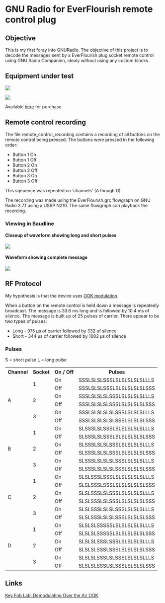 GNU Radio for EverFlourish remote control plug
==============================================


## Objective
This is my first foray into GNURadio. The objective of this project is to decode the messages sent by a EverFlourish plug socket remote control using GNU Radio Companion, idealy without using any custom blocks.


## Equipment under test

<a href="https://raw.github.com/alexbirkett/ever-flourish-remote-control-plug/master/images/remote-and-plug1.jpg"><img src="https://raw.github.com/alexbirkett/ever-flourish-remote-control-plug/master/images/remote-and-plug1.jpg"/></a>

<a href="https://raw.github.com/alexbirkett/ever-flourish-remote-control-plug/master/images/remote-and-plug2.jpg"><img src="https://raw.github.com/alexbirkett/ever-flourish-remote-control-plug/master/images/remote-and-plug2.jpg"/></a>


Available [here](http://www.clasohlson.com/no/Fjernstyrt-bryter-3-pack/36-3570) for purchase


## Remote control recording


The file remote_control_recording contains a recording of all buttons on the remote control being pressed. The buttons were pressed in the following order:

* Button 1 On
* Button 1 Off
* Button 2 On
* Button 2 Off
* Button 3 On
* Button 3 Off


This sqeuence was repeated on 'channels' (A though D). 

The recording was made using the EverFlourish.grc flowgraph on GNU Radio 3.7.1 using a USRP N210. The same flowgraph can playback the recording.

### Viewing in Baudline

#### Closeup of waveform showing long and short pulses
<a href="https://raw.github.com/alexbirkett/ever-flourish-remote-control-plug/master/images/waveform1.png"><img src="https://raw.github.com/alexbirkett/ever-flourish-remote-control-plug/master/images/waveform1.png"/></a>
#### Waveform showing complete message
<a href="https://raw.github.com/alexbirkett/ever-flourish-remote-control-plug/master/images/waveform2.png"><img src="https://raw.github.com/alexbirkett/ever-flourish-remote-control-plug/master/images/waveform2.png"/></a>


## RF Protocol

My hypothesis is that the device uses [OOK modulation](http://en.wikipedia.org/wiki/On-off_keying). 

When a button on the remote control is held down a message is repeatedly broadcast. The message is 33.6 ms long and is followed by 10.4 ms of silence. The message is built up of 25 pulses of carrier. There appear to be two types of pulses:

* Long - 975 µs of carrier followed by 332 of silence
* Short - 344 µs of carrier followed by 1002 µs of silence




### Pulses

S = short pulse
L = long pulse

<table>
<tr>
	<th>
		Channel
	</th>
	<th>
		Socket
	</th>
	<th>
		On / Off
	</th>
	<th>
		Pulses
	</th>
</tr>

<tr>
<td rowspan="6">A</td>
</td>
<td rowspan="2">1</td>
</td>
<td>On</td>
<td>SSSLSLSLSSSLSLSLSLSLSLLLS</td>
</td>
</tr>


<tr>
<td>Off</td>
<td>SSSLSLSLSSSLSLSLSLSLSLSSS</td>
</td>
</tr>

<tr>
</td>
<td rowspan="2">2</td>
</td>
<td>On</td>
<td>SSSLSLSLSLSSSLSLSLSLSLLLS</td>
</td>
</tr>

<tr>
<td>Off</td>
<td>SSSLSLSLSLSSSLSLSLSLSLSSS</td>
</td>
</tr>

<tr>
</td>
<td rowspan="2">3</td>
</td>
<td>On</td>
<td>SSSLSLSLSLSLSSSLSLSLSLLLS</td>
</td>
</tr>

<tr>
<td>Off</td>
<td>SSSLSLSLSLSLSSSLSLSLSLSSS</td>
</td>
</tr>

<tr>
<td rowspan="6">B</td>
</td>
<td rowspan="2">1</td>
</td>
<td>On</td>
<td>SLSSSLSLSSSLSLSLSLSLSLLLS</td>
</td>
</tr>

<tr>
<td>Off</td>
<td>SLSSSLSLSSSLSLSLSLSLSLSSS</td>
</td>
</tr>

<tr>
</td>
<td rowspan="2">2</td>
</td>
<td>On</td>
<td>SLSSSLSLSLSSSLSLSLSLSLLLS</td>
</td>
</tr>

<tr>
<td>Off</td>
<td>SLSSSLSLSLSSSLSLSLSLSLSSS</td>
</td>
</tr>

<tr>
</td>
<td rowspan="2">3</td>
</td>
<td>On</td>
<td>SLSSSLSLSLSLSSSLSLSLSLLLS</td>
</td>
</tr>

<tr>
<td>Off</td>
<td>SLSSSLSLSLSLSSSLSLSLSLSSS</td>
</td>
</tr>

<tr>
<td rowspan="6">C</td>
</td>
<td rowspan="2">1</td>
</td>
<td>On</td>
<td>SLSLSSSLSSSLSLSLSLSLSLLLS</td>
</td>
</tr>

<tr>
<td>Off</td>
<td>SLSLSSSLSSSLSLSLSLSLSLSSS</td>
</td>
</tr>

<tr>
</td>
<td rowspan="2">2</td>
</td>
<td>On</td>
<td>SLSLSSSLSLSSSLSLSLSLSLLLS</td>
</td>
</tr>

<tr>
<td>Off</td>
<td>SLSLSSSLSLSSSLSLSLSLSLSSS</td>
</td>
</tr>

<tr>
</td>
<td rowspan="2">3</td>
</td>
<td>On</td>
<td>SLSLSSSLSLSLSSSLSLSLSLLLS</td>
</td>
</tr>

<tr>
<td>Off</td>
<td>SLSLSSSLSLSLSSSLSLSLSLSSS</td>
</td>
</tr>

<tr>
<td rowspan="6">D</td>
</td>
<td rowspan="2">1</td>
</td>
<td>On</td>
<td>SLSLSLSSSSSLSLSLSLSLSLLLS</td>
</td>
</tr>

<tr>
<td>Off</td>
<td>SLSLSLSSSSSLSLSLSLSLSLSSS</td>
</td>
</tr>

<tr>
</td>
<td rowspan="2">2</td>
</td>
<td>On</td>
<td>SLSLSLSSSLSSSLSLSLSLSLLLS</td>
</td>
</tr>

<tr>
<td>Off</td>
<td>SLSLSLSSSLSSSLSLSLSLSLSSS</td>
</td>
</tr>

<tr>
</td>
<td rowspan="2">3</td>
</td>
<td>On</td>
<td>SLSLSLSSSLSLSSSLSLSLSLLLS</td>
</td>
</tr>

<tr>
<td>Off</td>
<td>SLSLSLSSSLSLSSSLSLSLSLSSS</td>
</td>
</tr>

</table>

## Links

[Key Fob Lab: Demodulating Over the Air OOK](http://www.ni.com/white-paper/13192/en/)


